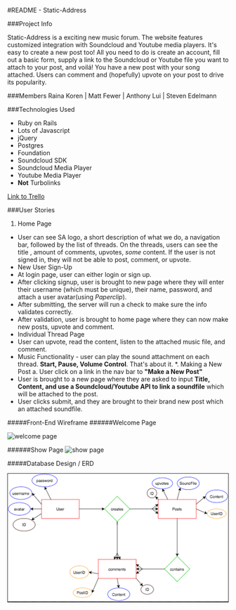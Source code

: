 #README - Static-Address

###Project Info

Static-Address is a exciting new music forum. The website features customized integration with Soundcloud and Youtube media players. It's easy to create a new post too! All you need to do is create an account, fill out a basic form, supply a link to the Soundcloud or Youtube file you want to attach to your post, and voilá! You have a new post with your song attached. Users can comment and (hopefully) upvote on your post to drive its popularity.

###Members
Raina Koren | Matt Fewer | Anthony Lui | Steven Edelmann

###Technologies Used
*	Ruby on Rails
*	Lots of Javascript
*	jQuery
*	Postgres
*	Foundation
*	Soundcloud SDK
*	Soundcloud Media Player
*	Youtube Media Player
*	**Not** Turbolinks

[Link to Trello]('https://trello.com/b/VY6ABgmU/static-address' "Click Here!")  


###User Stories
1. Home Page
* User can see SA logo, a short description of what we do, a navigation bar, followed by the list of threads. On the threads, users can see the title , amount of comments, upvotes, _some_ content. If the user is not signed in, they will not be able to post, comment, or upvote.
* New User Sign-Up
* At login page, user can either login or sign up.
* After clicking signup, user is brought to new page where they will enter their username (which must be unique), their name, password, and attach a user avatar(using _Paperclip_).
* After submitting, the server will run a check to make sure the info validates correctly.
* After validation, user is brought to home page where they can now make new posts, upvote and comment.
* Individual Thread Page
* User  can upvote, read the content, listen to the attached music file, and comment.
* Music Functionality - user can play the sound attachment on each thread. **Start, Pause, Volume Control**. That's about it.
*. Making a New Post
a. User click on a link in the nav bar to **"Make a New Post"**
* User is brought to a new page where they are asked to input **Title, Content, and use a Soundcloud/Youtube API to link a soundfile** which will be attached to the post.
* User clicks submit, and they are brought to their brand new post which an attached soundfile.

#####Front-End Wireframe
######Welcome Page

![welcome page](../wireframes/WelcomePage.png)

######Show Page
![show page](../wireframes/ShowPage.png)

#####Database Design / ERD

![Pic](db/sa_ERD.png)
